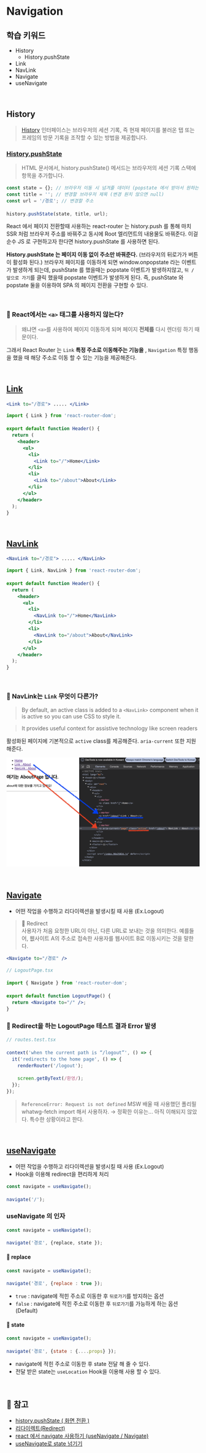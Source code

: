 # Navigation

## 학습 키워드

- History
  - History.pushState
- Link
- NavLink
- Navigate
- useNavigate

<br/>

## History

> [History](https://developer.mozilla.org/ko/docs/Web/API/History) 인터페이스는 브라우저의 세션 기록, 즉 현재 페이지를 불러온 탭 또는 프레임의 방문 기록을 조작할 수 있는 방법을 제공합니다.

### [History.pushState](https://developer.mozilla.org/ko/docs/Web/API/History/pushState)

> HTML 문서에서, history.pushState() 메서드는 브라우저의 세션 기록 스택에 항목을 추가합니다.

```js
const state = {}; // 브라우저 이동 시 넘겨줄 데이터 (popstate 에서 받아서 원하는 처리를 해줄 수 있음)
const title = ''; // 변경할 브라우저 제목 (변경 원치 않으면 null)
const url = '/경로'; // 변경할 주소

history.pushState(state, title, url);
```

React 에서 페이지 전환할때 사용하는 react-router 는 history.push 를 통해 마치 SSR 처럼 브라우저 주소를 바꿔주고
동시에 Root 엘리먼트의 내용물도 바꿔준다. 이걸 순수 JS 로 구현하고자 한다면 history.pushState 를 사용하면 된다.

__History.pushState 는 페이지 이동 없이 주소만 바꿔준다.__ (브라우저의 뒤로가가 버튼이 활성화 된다.)
브라우저 페이지를 이동하게 되면 window.onpopstate 라는 이벤트가 발생하게 되는데, pushState 를 했을때는 popstate 이벤트가 발생하지않고, `뒤 / 앞으로 가기`를 클릭 했을때 popstate 이벤트가 발생하게 된다.
즉, pushState 와 popstate 둘을 이용하여 SPA 의 페이지 전환을 구현할 수 있다.

<br/>

### 🤔 React에서는 `<a>` 태그를 사용하지 않는다?

> 왜냐면 `<a>`를 사용하여 페이지 이동하게 되며 페이지 __전체를__ 다시 렌더링 하기 때문이다.

그래서 React Router 는 `Link` __특정 주소로 이동해주는 기능을__ , `Navigation` 특정 행동을 했을 때 해당 주소로 이동 할 수 있는 기능을 제공해준다.

<br/>

## [Link](https://reactrouter.com/en/main/components/link)

```jsx
<Link to="/경로"> ..... </Link>
```

```jsx
import { Link } from 'react-router-dom';

export default function Header() {
  return (
    <header>
      <ul>
        <li>
          <Link to="/">Home</Link>
        </li>
        <li>
          <Link to="/about">About</Link>
        </li>
      </ul>
    </header>
  );
}
```

<br/>

## [NavLink](https://reactrouter.com/en/main/components/nav-link#default-active-class)

```jsx
<NavLink to="/경로"> ..... </NavLink>
```

```jsx
import { Link, NavLink } from 'react-router-dom';

export default function Header() {
  return (
    <header>
      <ul>
        <li>
          <NavLink to="/">Home</NavLink>
        </li>
        <li>
          <NavLink to="/about">About</NavLink>
        </li>
      </ul>
    </header>
  );
}
```

<br/>

### 🤔 NavLink는 `Link` 무엇이 다른가?

> By default, an active class is added to a `<NavLink>` component when it is active so you can use CSS to style it.

> It provides useful context for assistive technology like screen readers

활성화된 페이지에 기본적으로 `active` class를 제공해준다.
`aria-current` 또한 지원해준다.

![Link 와 NavLink 의 차이점](./image/navlink.png)

<br/>

## [Navigate](https://reactrouter.com/en/main/components/navigate)

- 어떤 작업을 수행하고 리다이렉션을 발생시킬 때 사용 (Ex.Logout)

> 📖 Redirect <br/> 사용자가 처음 요청한 URL이 아닌, 다른 URL로 보내는 것을 의미한다. 예를들어, 웺사이트 A의 주소로 접속한 사용자를 웹사이트 B로 이동시키는 것을 말한다.

```jsx
<Navigate to="/경로" />
```

```jsx
// LogoutPage.tsx

import { Navigate } from 'react-router-dom';

export default function LogoutPage() {
  return <Navigate to="/" />;
}
```

### 🚨 Redirect을 하는 LogoutPage 테스트 결과 Error 발생

```jsx
// routes.test.tsx

context('when the current path is “/logout”', () => {
  it('redirects to the home page', () => {
    renderRouter('/logout');

    screen.getByText(/환영/);
  });
});
```

> `ReferenceError: Request is not defined` MSW 배울 때 사용했던 폴리필 whatwg-fetch import 해서 사용하자. → 정확한 이유는... 아직 이해되지 않았다. 특수한 상황이라고 한다.

<br/>

## [useNavigate](https://reactrouter.com/en/main/hooks/use-navigate)

- 어떤 작업을 수행하고 리다이렉션을 발생시킬 때 사용 (Ex.Logout)
- Hook을 이용해 redirect을 편리하게 처리

```jsx
const navigate = useNavigate();

navigate('/');
```

### useNavigate 의 인자

```jsx
const navigate = useNavigate();

navigate('경로', {replace, state });
```

#### 📌 replace

```jsx
const navigate = useNavigate();

navigate('경로', {replace : true });
```

- `true` : navigate에 적힌 주소로 이동한 후 `뒤로가기`를 방지하는 옵션
- `false` :  navigate에 적힌 주소로 이동한 후 `뒤로가기`를 가능하게 하는 옵션 (Default)

#### 📌 state

```jsx
const navigate = useNavigate();

navigate('경로', {state : {....props} });
```

- navigate에 적힌 주소로 이동한 후 state 전달 해 줄 수 있다.
- 전달 받은 state는 `useLocation` Hook을 이용해 사용 할 수 있다.

<br/>

## 🔗 참고

- [history.pushState ( 화면 전환 )](https://kwangsunny.tistory.com/28)
- [리다이렉트(Redirect)](https://docs.tosspayments.com/resources/glossary/redirect)
- [react 에서 navigate 사용하기 (useNavigate / Navigate)](https://carmack-kim.tistory.com/127)
- [useNavigate로 state 넘기기](https://velog.io/@gin2808/React-useNavigate로-state-넘기기)

